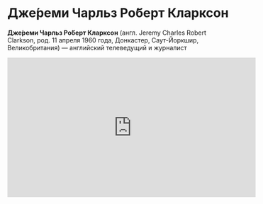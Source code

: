 # Дже́реми Чарльз Ро́берт Кларксон

**Дже́реми Чарльз Ро́берт Кларксон** (англ. Jeremy Charles Robert Clarkson, род. 11 апреля 1960 года, Донкастер, Саут-Йоркшир, Великобритания) — английский телеведущий и журналист

<iframe width="560" height="315" src="https://www.youtube.com/embed/emhHXaRLHYQ" frameborder="0" allowfullscreen></iframe>
